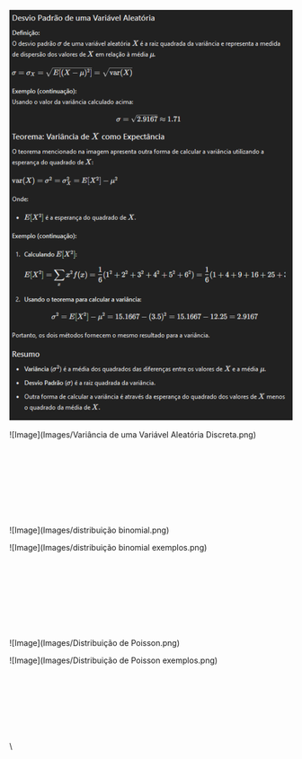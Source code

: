 ![Image](Images/Desvio%20Padrão%20de%20uma%20Variável%20Aleatória.png)

![Image](Images/Variância de uma Variável Aleatória Discreta.png)
\
\
\
\
\
\
\
\
\
\
![Image](Images/distribuição binomial.png)

![Image](Images/distribuição binomial exemplos.png)
\
\
\
\
\
\
\
\
\
\
![Image](Images/Distribuição de Poisson.png)

![Image](Images/Distribuição de Poisson exemplos.png)
\
\
\
\
\
\
\
\
\
\